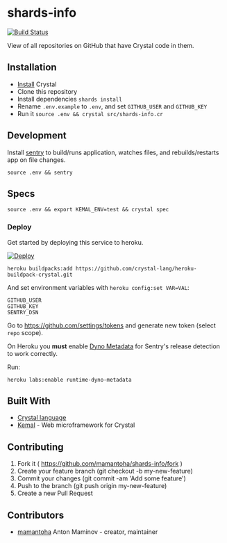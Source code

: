 # shards-info

[![Build Status](https://travis-ci.org/mamantoha/shards-info.svg?branch=master)](https://travis-ci.org/mamantoha/shards-info)

View of all repositories on GitHub that have Crystal code in them.

## Installation

* [Install](https://crystal-lang.org/docs/installation/) Crystal
* Clone this repository
* Install dependencies `shards install`
* Rename `.env.example` to `.env`, and set `GITHUB_USER` and `GITHUB_KEY`
* Run it `source .env && crystal src/shards-info.cr`

## Development

Install [sentry](https://github.com/samueleaton/sentry) to build/runs application,
watches files, and rebuilds/restarts app on file changes.

```console
source .env && sentry
```

## Specs

```console
source .env && export KEMAL_ENV=test && crystal spec
```

### Deploy

Get started by deploying this service to heroku.

[![Deploy](https://www.herokucdn.com/deploy/button.svg)](https://heroku.com/deploy)

```console
heroku buildpacks:add https://github.com/crystal-lang/heroku-buildpack-crystal.git
```

And set environment variables with `heroku config:set VAR=VAL`:

```console
GITHUB_USER
GITHUB_KEY
SENTRY_DSN
```

Go to https://github.com/settings/tokens and generate new token (select `repo` scope).

On Heroku you **must** enable [Dyno Metadata](https://devcenter.heroku.com/articles/dyno-metadata)
for Sentry's release detection to work correctly.

Run:

```console
heroku labs:enable runtime-dyno-metadata
```

## Built With

* [Crystal language](https://crystal-lang.org/)
* [Kemal](https://github.com/kemalcr/kemal) - Web microframework for Crystal

## Contributing

1. Fork it ( https://github.com/mamantoha/shards-info/fork )
2. Create your feature branch (git checkout -b my-new-feature)
3. Commit your changes (git commit -am 'Add some feature')
4. Push to the branch (git push origin my-new-feature)
5. Create a new Pull Request

## Contributors

* [mamantoha](https://github.com/mamantoha) Anton Maminov - creator, maintainer
